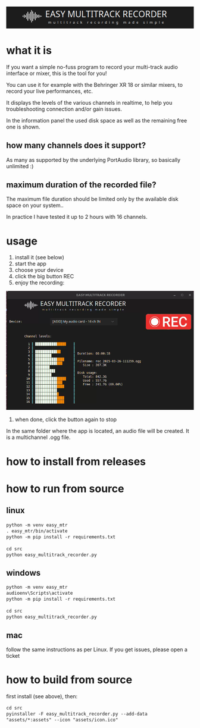 <p align="center">
  <img src="assets/logo.png" alt="logo" />
</p>

# what it is

If you want a simple no-fuss program to record your multi-track audio interface or mixer, this is the tool for you!

You can use it for example with the Behringer XR 18 or similar mixers, to record your live performances, etc. 

It displays the levels of the various channels in realtime, to help you troubleshooting connection and/or gain issues.

In the information panel the used disk space as well as the remaining free one is shown.

## how many channels does it support?

As many as supported by the underlying PortAudio library, so basically unlimited :)

## maximum duration of the recorded file?

The maximum file duration should be limited only by the available disk space on your system..

In practice I have tested it up to 2 hours with 16 channels. 

# usage

1. install it (see below)
1. start the app
1. choose your device
1. click the big button REC
1. enjoy the recording:

<p align="center">
  <img src="assets/demo.gif" alt="app running" />
</p>

1. when done, click the button again to stop

In the same folder where the app is located, an audio file will be created. It is a multichannel .ogg file.

# how to install from releases


# how to run from source

## linux

    python -m venv easy_mtr
    . easy_mtr/bin/activate
    python -m pip install -r requirements.txt

    cd src
    python easy_multitrack_recorder.py

## windows

    python -m venv easy_mtr
    audioenv\Scripts\activate
    python -m pip install -r requirements.txt

    cd src
    python easy_multitrack_recorder.py

## mac 

follow the same instructions as per Linux. If you get issues, please open a ticket

# how to build from source

first install (see above), then:

    cd src
    pyinstaller -F easy_multitrack_recorder.py --add-data "assets/*:assets" --icon "assets/icon.ico"
